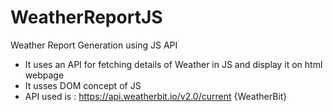 # WeatherReportJS
Weather Report Generation using JS API 
- It uses an API for fetching details of Weather in JS and display it on html webpage
- It usses DOM concept of JS 
- API used is : https://api.weatherbit.io/v2.0/current {WeatherBit} 

